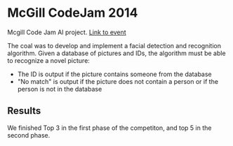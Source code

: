 McGill CodeJam 2014
====================

Mcgill Code Jam AI project. [Link to event](http://allevents.in/montreal/codejam-2014-artificial-intelligence/291428617724257#)

The coal was to develop and implement a facial detection and recognition algorithm. Given a database of pictures and IDs, 
the algorithm must be able to recognize a novel picture:
* The ID is output if the picture contains someone from the database
* "No match" is output if the picture does not contain a person or if the person is not in the database

Results 
-------

We finished Top 3 in the first phase of the competiton, and top 5 in the second phase. 
